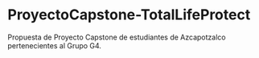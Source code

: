 # ProyectoCapstone-TotalLifeProtect
Propuesta de Proyecto Capstone de estudiantes de Azcapotzalco pertenecientes al Grupo G4.

